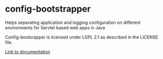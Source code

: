 config-bootstrapper
===================

Helps separating application and logging configuration on different environments for Servlet based web apps in Java

Config-bootsrapper is licensed under LGPL 2.1 as described in the LICENSE file.

<a href="http://htmlpreview.github.com/?https://raw.github.com/chilmers/config-bootstrapper/master/apidocs/index-all.html">Link to documentation</a>
